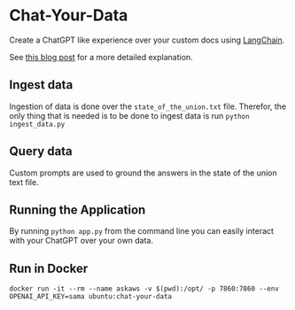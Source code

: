 # Chat-Your-Data

Create a ChatGPT like experience over your custom docs using [LangChain](https://github.com/hwchase17/langchain).

See [this blog post](https://blog.langchain.dev/tutorial-chatgpt-over-your-data/) for a more detailed explanation.

## Ingest data

Ingestion of data is done over the `state_of_the_union.txt` file.
Therefor, the only thing that is needed is to be done to ingest data is run `python ingest_data.py`

## Query data

Custom prompts are used to ground the answers in the state of the union text file.

## Running the Application

By running `python app.py` from the command line you can easily interact with your ChatGPT over your own data.

## Run in Docker

```
docker run -it --rm --name askaws -v $(pwd):/opt/ -p 7860:7860 --env OPENAI_API_KEY=sama ubuntu:chat-your-data
```
